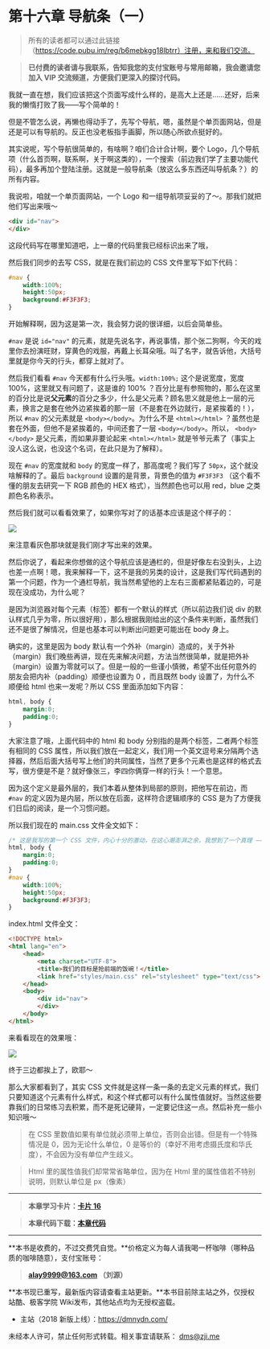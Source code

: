 第十六章 导航条（一）
===

> 所有的读者都可以通过此链接（https://code.pubu.im/reg/b6mebkgg18lbtrr）注册，来和我们交流。

> **已付费的读者请与我联系，告知我您的支付宝账号与常用邮箱，我会邀请您加入 VIP 交流频道，方便我们更深入的探讨代码。**

我就一直在想，我们应该把这个页面写成什么样的，是高大上还是……还好，后来我的懒惰打败了我——写个简单的！

但是不管怎么说，再懒也得动手了，先写个导航，嗯，虽然是个单页面网站，但是还是可以有导航的。反正也没老板指手画脚，所以随心所欲点挺好的。

其实说呢，写个导航很简单的，有啥啊？咱们合计合计啊，要个 Logo，几个导航项（什么首页啊，联系啊，关于啊这类的），一个搜索（前边我们学了主要功能代码），最多再加个登陆注册。这就是一般导航条（放这么多东西还叫导航条？）的所有内容。

我说啦，咱就一个单页面网站，一个 Logo 和一组导航项妥妥的了～。那我们就把他们写出来哦～

```html
<div id="nav">
</div>
```

这段代码写在哪里知道吧，上一章的代码里我已经标识出来了哦，

然后我们同步的去写 CSS，就是在我们前边的 CSS 文件里写下如下代码：

```css
#nav {
	width:100%;
	height:50px;
	background:#F3F3F3;
}
```

开始解释啊，因为这是第一次，我会努力说的很详细，以后会简单些。

`#nav` 是说 `id="nav"` 的元素，就是先说名字，再说事情，那个张二狗啊，今天的戏里你去扮演旺财，穿黄色的戏服，再戴上长耳朵哦。叫了名字，就告诉他，大括号里就是你今天的行头，都穿上就对了。

然后我们看看 `#nav` 今天都有什么行头哦。`width:100%;` 这个是说宽度，宽度 100%，这里就又有问题了，这是谁的 100% ？百分比是有参照物的，那么在这里的百分比是说**父元素**的百分之多少，什么是父元素？顾名思义就是他上一层的元素，换言之是套在他外边紧挨着的那一层（不是套在外边就行，是紧挨着的！），所以 `#nav` 的父元素就是 `<body></body>`。为什么不是 `<html></html>` ？虽然也是套在外面，但他不是紧挨着的，中间还套了一层 `<body></body>`。所以， `<body></body>` 是父元素，而如果非要论起来 `<html></html>` 就是爷爷元素了（事实上没人这么说，也没这个名词，在此只是为了解释）。

现在 `#nav` 的宽度就和 `body` 的宽度一样了，那高度呢？我们写了 `50px`，这个就没啥解释的了。最后 `background` 设置的是背景，背景色的值为 `#F3F3F3` （这个看不懂的朋友去研究一下 RGB 颜色的 HEX 格式），当然颜色也可以用 red，blue 之类颜色名称表示。

然后我们就可以看看效果了，如果你写对了的话基本应该是这个样子的：

![](http://coffee.zji.me/imgs/16-1.png)

来注意看灰色那块就是我们刚才写出来的效果。

然后你说了，看起来你想做的这个导航应该是通栏的，但是好像左右没到头，上边也差一点啊！嗯，我来解释一下，这不是我的另类的设计，这是我们写代码遇到的第一个问题，作为一个通栏导航，我当然希望他的上左右三面都紧贴着边的，可是现在没成功，为什么呢？

是因为浏览器对每个元素（标签）都有一个默认的样式（所以前边我们说 div 的默认样式几乎为零，所以很好用），那么根据我刚给出的这个条件来判断，虽然我们还不是很了解情况，但是也基本可以判断出问题更可能出在 body 身上。

确实的，这里是因为 body 默认有一个外补（margin）造成的，关于外补（margin）我们晚些再讲，现在先来解决问题，方法当然很简单，就是把外补（margin）设置为零就可以了。但是一般的一些谨小慎微，希望不出任何意外的朋友会把内补（padding）顺便也设置为 0 ，而且既然 body 设置了，为什么不顺便给 html 也来一发呢？所以 CSS 里面添加如下内容：

```css
html, body {
	margin:0;
	padding:0;
}
```

大家注意了哦，上面代码中的 html 和 body 分别指的是两个标签，二者两个标签有相同的 CSS 属性，所以我们放在一起定义，我们用一个英文逗号来分隔两个选择器，然后后面大括号写上他们的共同属性，当然了更多个元素也是这样的格式去写，很方便是不是？就好像张三，李四你俩穿一样的行头！一个意思。

因为这个定义是最外层的，我们本着从整体到局部的原则，把他写在前边，而 `#nav` 的定义因为是内层，所以放在后面，这样符合逻辑顺序的 CSS 是为了方便我们日后的阅读，是一个习惯问题。

所以我们现在的 main.css 文件全文如下：

```css
/* 这是我写的第一个 CSS 文件，内心十分的激动，在这心潮澎湃之余，我想到了一个真理 —— 稻米鼠真帅！ */
html, body {
	margin:0;
	padding:0;
}
#nav {
	width:100%;
	height:50px;
	background:#F3F3F3;
}
```

index.html 文件全文：

```html
<!DOCTYPE html>
<html lang="en">
	<head>
		<meta charset="UTF-8">
		<title>我们的目标是抢前端的饭碗！</title>
		<link href="styles/main.css" rel="stylesheet" type="text/css">
	</head>
	<body>
		<div id="nav">
		</div>
	</body>
</html>
```

来看看现在的效果哦：

![](http://coffee.zji.me/imgs/16-2.png)

终于三边都挨上了，欧耶～

那么大家都看到了，其实 CSS 文件就是这样一条一条的去定义元素的样式，我们只要知道这个元素有什么样式，和这个样式都可以有什么属性值就好。当然这些要靠我们的日常练习去积累，而不是死记硬背，一定要记住这一点。然后补充一些小知识哦～

> 在 CSS 里数值如果有单位就必须带上单位，否则会出错。但是有一个特殊情况是 0，因为无论什么单位，0 是等价的（幸好不用考虑摄氏度和华氏度），不会因为没有单位产生歧义。

> Html 里的属性值我们却常常省略单位，因为在 Html 里的属性值若不特别说明，则默认单位是 px（像素）

---

> **本章学习卡片：[卡片 16](http://coffee.zji.me/card.html?name=chapter16)**

> **本章代码下载：[本章代码](http://coffee.zji.me/show-code/16.zip)**

---

**本书是收费的，不过交费凭自觉。**价格定义为每人请我喝一杯咖啡（哪种品质的咖啡随意），支付宝账号：

> **alay9999@163.com  （刘源）**

**本书现已重写，最新版内容请查看主站更新。**本书目前除主站之外，仅授权站酷、极客学院 Wiki发布，其他站点均为无授权盗载。

* 主站（2018 新版上线）：https://dmnydn.com/

未经本人许可，禁止任何形式转载。相关事宜请联系： dms@zji.me